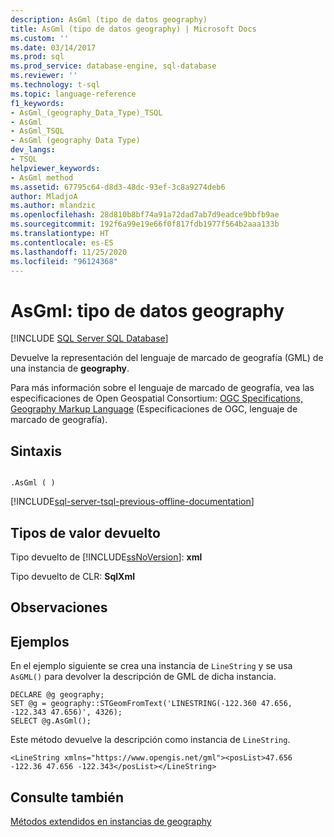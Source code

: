 ```yaml
---
description: AsGml (tipo de datos geography)
title: AsGml (tipo de datos geography) | Microsoft Docs
ms.custom: ''
ms.date: 03/14/2017
ms.prod: sql
ms.prod_service: database-engine, sql-database
ms.reviewer: ''
ms.technology: t-sql
ms.topic: language-reference
f1_keywords:
- AsGml_(geography_Data_Type)_TSQL
- AsGml
- AsGml_TSQL
- AsGml (geography Data Type)
dev_langs:
- TSQL
helpviewer_keywords:
- AsGml method
ms.assetid: 67795c64-d8d3-48dc-93ef-3c8a9274deb6
author: MladjoA
ms.author: mlandzic
ms.openlocfilehash: 28d810b8bf74a91a72dad7ab7d9eadce9bbfb9ae
ms.sourcegitcommit: 192f6a99e19e66f0f817fdb1977f564b2aaa133b
ms.translationtype: HT
ms.contentlocale: es-ES
ms.lasthandoff: 11/25/2020
ms.locfileid: "96124368"
---
```

#  <a name="asgml---geography-data-type"></a>AsGml: tipo de datos geography
[!INCLUDE [SQL Server SQL Database](../../includes/applies-to-version/sql-asdb.md)]

  Devuelve la representación del lenguaje de marcado de geografía (GML) de una instancia de **geography**.  
  
 Para más información sobre el lenguaje de marcado de geografía, vea las especificaciones de Open Geospatial Consortium: [OGC Specifications, Geography Markup Language](https://go.microsoft.com/fwlink/?LinkId=93629) (Especificaciones de OGC, lenguaje de marcado de geografía).  
  
## <a name="syntax"></a>Sintaxis  
  
```  
  
.AsGml ( )  
```  

[!INCLUDE[sql-server-tsql-previous-offline-documentation](../../includes/sql-server-tsql-previous-offline-documentation.md)]

## <a name="return-types"></a>Tipos de valor devuelto  
 Tipo devuelto de [!INCLUDE[ssNoVersion](../../includes/ssnoversion-md.md)]: **xml**  
  
 Tipo devuelto de CLR: **SqlXml**  
  
## <a name="remarks"></a>Observaciones  
  
## <a name="examples"></a>Ejemplos  
 En el ejemplo siguiente se crea una instancia de `LineString` y se usa `AsGML()` para devolver la descripción de GML de dicha instancia.  
  
```  
DECLARE @g geography;  
SET @g = geography::STGeomFromText('LINESTRING(-122.360 47.656, -122.343 47.656)', 4326);  
SELECT @g.AsGml();  
```  
  
 Este método devuelve la descripción como instancia de `LineString`.  
  
```  
<LineString xmlns="https://www.opengis.net/gml"><posList>47.656 -122.36 47.656 -122.343</posList></LineString>  
```  
  
## <a name="see-also"></a>Consulte también  
 [Métodos extendidos en instancias de geography](../../t-sql/spatial-geography/extended-methods-on-geography-instances.md)  
  
  
